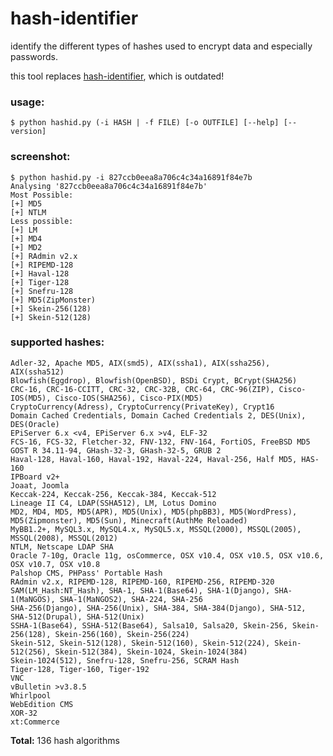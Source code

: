 hash-identifier
======

identify the different types of hashes used to encrypt data and especially passwords.

this tool replaces [hash-identifier](http://code.google.com/p/hash-identifier/), which is outdated!


### usage:

	$ python hashid.py (-i HASH | -f FILE) [-o OUTFILE] [--help] [--version]

### screenshot:

	$ python hashid.py -i 827ccb0eea8a706c4c34a16891f84e7b
	Analysing '827ccb0eea8a706c4c34a16891f84e7b'
	Most Possible:
	[+] MD5
	[+] NTLM
	Less possible:
	[+] LM
	[+] MD4
	[+] MD2
	[+] RAdmin v2.x
	[+] RIPEMD-128
	[+] Haval-128
	[+] Tiger-128
	[+] Snefru-128
	[+] MD5(ZipMonster)
	[+] Skein-256(128)
	[+] Skein-512(128)

### supported hashes:
	Adler-32, Apache MD5, AIX(smd5), AIX(ssha1), AIX(ssha256), AIX(ssha512)
	Blowfish(Eggdrop), Blowfish(OpenBSD), BSDi Crypt, BCrypt(SHA256)
	CRC-16, CRC-16-CCITT, CRC-32, CRC-32B, CRC-64, CRC-96(ZIP), Cisco-IOS(MD5), Cisco-IOS(SHA256), Cisco-PIX(MD5)
	CryptoCurrency(Adress), CryptoCurrency(PrivateKey), Crypt16
	Domain Cached Credentials, Domain Cached Credentials 2, DES(Unix), DES(Oracle)
	EPiServer 6.x <v4, EPiServer 6.x >v4, ELF-32
	FCS-16, FCS-32, Fletcher-32, FNV-132, FNV-164, FortiOS, FreeBSD MD5
	GOST R 34.11-94, GHash-32-3, GHash-32-5, GRUB 2
	Haval-128, Haval-160, Haval-192, Haval-224, Haval-256, Half MD5, HAS-160
	IPBoard v2+
	Joaat, Joomla
	Keccak-224, Keccak-256, Keccak-384, Keccak-512
	Lineage II C4, LDAP(SSHA512), LM, Lotus Domino
	MD2, MD4, MD5, MD5(APR), MD5(Unix), MD5(phpBB3), MD5(WordPress), MD5(Zipmonster), MD5(Sun), Minecraft(AuthMe Reloaded)
	MyBB1.2+, MySQL3.x, MySQL4.x, MySQL5.x, MSSQL(2000), MSSQL(2005), MSSQL(2008), MSSQL(2012)
	NTLM, Netscape LDAP SHA
	Oracle 7-10g, Oracle 11g, osCommerce, OSX v10.4, OSX v10.5, OSX v10.6, OSX v10.7, OSX v10.8
	Palshop CMS, PHPass' Portable Hash
	RAdmin v2.x, RIPEMD-128, RIPEMD-160, RIPEMD-256, RIPEMD-320
	SAM(LM_Hash:NT_Hash), SHA-1, SHA-1(Base64), SHA-1(Django), SHA-1(MaNGOS), SHA-1(MaNGOS2), SHA-224, SHA-256
	SHA-256(Django), SHA-256(Unix), SHA-384, SHA-384(Django), SHA-512, SHA-512(Drupal), SHA-512(Unix)
	SSHA-1(Base64), SSHA-512(Base64), Salsa10, Salsa20, Skein-256, Skein-256(128), Skein-256(160), Skein-256(224)
	Skein-512, Skein-512(128), Skein-512(160), Skein-512(224), Skein-512(256), Skein-512(384), Skein-1024, Skein-1024(384)
	Skein-1024(512), Snefru-128, Snefru-256, SCRAM Hash
	Tiger-128, Tiger-160, Tiger-192
	VNC
	vBulletin >v3.8.5
	Whirlpool
	WebEdition CMS
	XOR-32
	xt:Commerce


**Total:** 136 hash algorithms